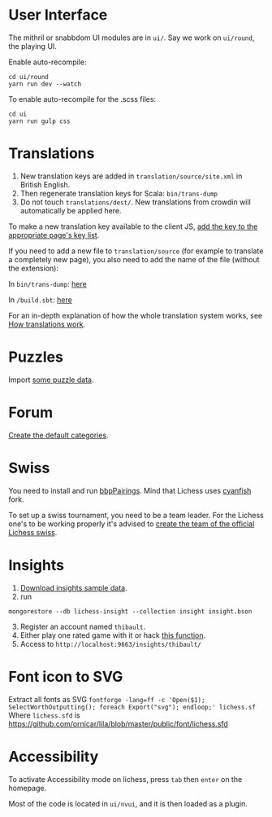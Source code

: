 # User Interface

The mithril or snabbdom UI modules are in `ui/`. Say we work on `ui/round`, the playing UI.

Enable auto-recompile:

```
cd ui/round
yarn run dev --watch
```

To enable auto-recompile for the .scss files:

```
cd ui
yarn run gulp css
```

# Translations

1. New translation keys are added in `translation/source/site.xml` in British English.
1. Then regenerate translation keys for Scala: `bin/trans-dump`
1. Do not touch `translations/dest/`. New translations from crowdin will automatically be applied here.

To make a new translation key available to the client JS, [add the key to the appropriate page's key list](translations.md#using-translations-in-javascript).

If you need to add a new file to `translation/source` (for example to translate a completely new page), you also need to add the name of the file (without the extension):

In `bin/trans-dump`:
[here](https://github.com/lichess-org/lila/blob/master/bin/trans-dump#L10)

In `/build.sbt`:
[here](https://github.com/ornicar/lila/blob/3b38ffdbbedc2730746becbb4a4f076ddfb5274c/build.sbt#L79)

For an in-depth explanation of how the whole translation system works, see [How translations work](translations.md).

# Puzzles

Import [some puzzle data](https://github.com/lichess-org/lila-db-seed).

# Forum

[Create the default categories](https://gist.github.com/kraktus/7a60362b6af362bb1bea0c1b6a212d15).

# Swiss

You need to install and run [bbpPairings](https://github.com/cyanfish/bbpPairings). Mind that Lichess uses [cyanfish](https://github.com/cyanfish) fork.

To set up a swiss tournament, you need to be a team leader. For the Lichess one's to be working properly it's advised to [create the team of the official Lichess swiss](https://gist.github.com/kraktus/92e302ed9fad705cd62d5c30343a5a95).

# Insights

1. [Download insights sample data](https://github.com/lichess-org/lila/files/6807098/insight.bson.zip).
2. run

```
mongorestore --db lichess-insight --collection insight insight.bson
```

3. Register an account named `thibault`.
4. Either play one rated game with it or hack [this function](https://github.com/ornicar/lila/blob/6048f3c4e223357ea99ed84ea4f0a82f251eb2fe/modules/insight/src/main/InsightApi.scala#L44).
5. Access to `http://localhost:9663/insights/thibault/`

# Font icon to SVG

Extract all fonts as SVG
`fontforge -lang=ff -c 'Open($1); SelectWorthOutputting(); foreach Export("svg"); endloop;' lichess.sf`
Where `lichess.sfd` is https://github.com/ornicar/lila/blob/master/public/font/lichess.sfd

# Accessibility

To activate Accessibility mode on lichess, press `tab` then `enter` on the homepage.

Most of the code is located in `ui/nvui`, and it is then loaded as a plugin.
